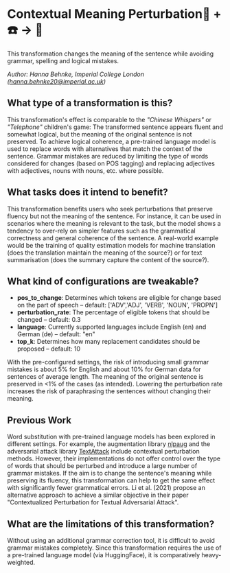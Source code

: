# Contextual Meaning Perturbation🦎  + ☎️️ → 🐍
This transformation changes the meaning of the sentence while avoiding grammar, spelling and logical mistakes.

*Author:
Hanna Behnke, Imperial College London
(hanna.behnke20@imperial.ac.uk)*

## What type of a transformation is this?
This transformation's effect is comparable to the <i>"Chinese Whispers"</i> or <i>"Telephone"</i> children's game: The transformed sentence
appears fluent and somewhat logical, but the meaning of the original sentence is not preserved.
To achieve logical coherence, a pre-trained language model is used to replace words with alternatives that match the context of the sentence.
Grammar mistakes are reduced by limiting the type of words considered for changes (based on POS tagging) and replacing adjectives with adjectives,
nouns with nouns, etc. where possible.


## What tasks does it intend to benefit?
This transformation benefits users who seek perturbations that preserve fluency but not the meaning of the sentence.
For instance, it can be used in scenarios where the meaning is relevant to the task, but the model shows a tendency
to over-rely on simpler features such as the grammatical correctness and general coherence of the sentence.
A real-world example would be the training of quality estimation models for machine translation
(does the translation maintain the meaning of the source?) or for text summarisation (does the summary capture the content of the source?).


## What kind of configurations are tweakable?
- <b>pos_to_change</b>: Determines which tokens are eligible for change based on the part of speech – default: ['ADV','ADJ', 'VERB', 'NOUN', 'PROPN']
- <b>perturbation_rate</b>: The percentage of eligible tokens that should be changed – default: 0.3
- <b>language</b>: Currently supported languages include English (en) and German (de) – default: "en"
- <b>top_k</b>: Determines how many replacement candidates should be proposed – default: 10

With the pre-configured settings, the risk of introducing small grammar mistakes
is about 5% for English and about 10% for German data for sentences of average length. The meaning of the original sentence is preserved in <1% of the cases (as intended).
Lowering the perturbation rate increases the risk of paraphrasing the sentences without changing their meaning.


## Previous Work
Word substitution with pre-trained language models has been explored in different settings. For example, the augmentation
library [nlpaug](https://github.com/makcedward/nlpaug "nlpaug") and the adversarial attack library
[TextAttack](https://github.com/QData/TextAttack "TextAttack") include contextual perturbation methods.
However, their implementations do not offer control over the type of words that should be perturbed and introduce
a large number of grammar mistakes. If the aim is to change the sentence's meaning while preserving its fluency,
this transformation can help to get the same effect with significantly fewer grammatical errors. Li et al. (2021) propose an alternative approach to achieve a similar objective in their paper
"Contextualized Perturbation for Textual Adversarial Attack".


## What are the limitations of this transformation?
Without using an additional grammar correction tool, it is difficult to avoid grammar mistakes completely.
Since this transformation requires the use of a pre-trained language model (via HuggingFace), it is comparatively heavy-weighted.
